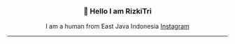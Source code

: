 <h3 align="center">👋 Hello I am RizkiTri</h3>
<p align="center">
  I am a human from East Java Indonesia
  <a href='https://instagram.com/rizkitri.anang' align='canter'>Instagram</a>
</p>

---



<!--
**RizkiTri/rizkitri** is a ✨ _special_ ✨ repository because its `README.md` (this file) appears on your GitHub profile.
-->